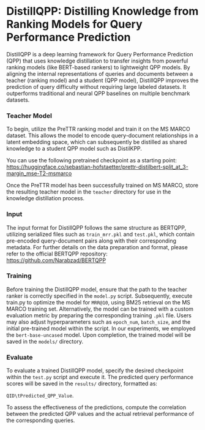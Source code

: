 # DistillQPP: Distilling Knowledge from Ranking Models for Query Performance Prediction
DistillQPP is a deep learning framework for Query Performance Prediction (QPP) that uses knowledge distillation to transfer insights from powerful ranking models (like BERT-based rankers) to lightweight QPP models. By aligning the internal representations of queries and documents between a teacher (ranking model) and a student (QPP model), DistillQPP improves the prediction of query difficulty without requiring large labeled datasets. It outperforms traditional and neural QPP baselines on multiple benchmark datasets.
### Teacher Model
To begin, utilize the PreTTR ranking model and train it on the MS MARCO dataset. This allows the model to encode query-document relationships in a latent embedding space, which can subsequently be distilled as shared knowledge to a student QPP model such as DistilKPP.

You can use the following pretrained checkpoint as a starting point:
https://huggingface.co/sebastian-hofstaetter/prettr-distilbert-split_at_3-margin_mse-T2-msmarco

Once the PreTTR model has been successfully trained on MS MARCO, store the resulting teacher model in the ```teacher``` directory for use in the knowledge distillation process.

### Input
The input format for DistillQPP follows the same structure as BERTQPP, utilizing serialized files such as ```train_mrr.pkl``` and ```test.pkl```, which contain pre-encoded query-document pairs along with their corresponding metadata. For further details on the data preparation and format, please refer to the official BERTQPP repository:
https://github.com/Narabzad/BERTQPP

### Training

Before training the DistillQPP model, ensure that the path to the teacher ranker is correctly specified in the ```model.py``` script. Subsequently, execute train.py to optimize the model for ```MRR@10```, using BM25 retrieval on the MS MARCO training set. Alternatively, the model can be trained with a custom evaluation metric by preparing the corresponding training ```.pkl``` file. Users may also adjust hyperparameters such as ```epoch_num```, ```batch_size```, and the initial pre-trained model within the script. In our experiments, we employed the ```bert-base-uncased``` model. Upon completion, the trained model will be saved in the ```models/``` directory.
### Evaluate
To evaluate a trained DistillQPP model, specify the desired checkpoint within the ```test.py``` script and execute it. The predicted query performance scores will be saved in the ```results/``` directory, formatted as: 

```QID\tPredicted_QPP_Value```. 

To assess the effectiveness of the predictions, compute the correlation between the predicted QPP values and the actual retrieval performance of the corresponding queries.
